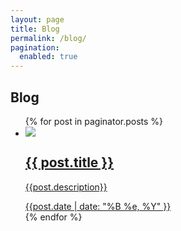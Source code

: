 ```yaml
---
layout: page
title: Blog
permalink: /blog/
pagination:
  enabled: true
---
```


<h2 class="list-title">Blog</h2>

<ul class="blog-list">
	{% for post in paginator.posts %}
		<a href="{{ site.baseurl }}{{ post.url }}">
		  	<li>
		  		<div class="card">
		  			<img src="{{ site.baseurl }}/{{ post.image }}">
		  			<div class="card-copy">
						<h2>{{ post.title }}</h2>
						<p>{{post.description}}</p>
						<span class="date">{{post.date | date: "%B %e, %Y" }}</span>
					</div>
				</div>
		  	</li>
	  	</a>
  	{% endfor %}
	<!--{% for post in paginator.posts %}
		<a href="{{ site.baseurl }}{{ post.url }}">
		  	<li>
		  		<div class="card">
		  			<img src="{{ site.baseurl }}/{{ post.image }}">
		  			<div class="card-copy">
						<h2>{{ post.title }}</h2>
						<p>{{post.description}}</p>
						<span class="date">{{post.date | date: "%B %e, %Y" }}</span>
					</div>
				</div>
		  	</li>
	  	</a>
	{% endfor %}-->
	<!-- Pagination links -->
	<!--<div class="pagination">
	  	{% if paginator.previous_page %}
	    	<a href="{{ paginator.previous_page_path }}" class="previous">Previous</a>
	  	{% else %}
	  		<span class="previous off">Previous</span>
	  	{% endif %}
	  	{% if paginator.next_page %}<a href="{{ paginator.next_page_path }}" class="next">Next</a>
		{% else %}
	    	<span class="next off">Next</span>
	  	{% endif %}
	</div>-->
</ul>
